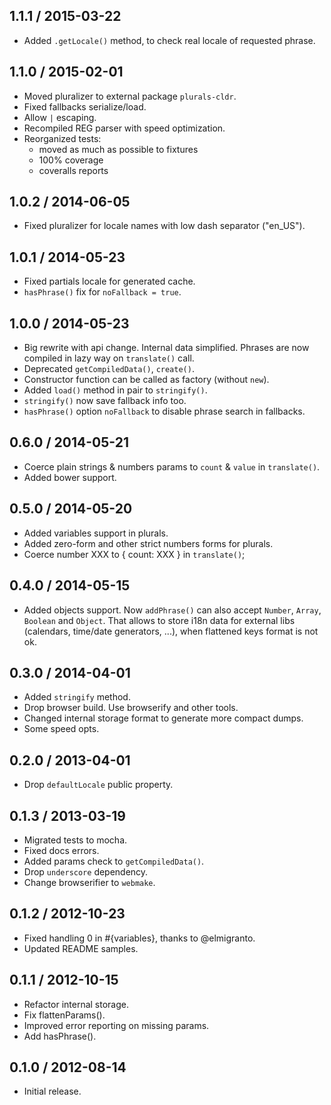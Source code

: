 1.1.1 / 2015-03-22
------------------

- Added `.getLocale()` method, to check real locale of requested phrase.


1.1.0 / 2015-02-01
------------------

- Moved pluralizer to external package `plurals-cldr`.
- Fixed fallbacks serialize/load.
- Allow `|` escaping.
- Recompiled REG parser with speed optimization.
- Reorganized tests:
  - moved as much as possible to fixtures
  - 100% coverage
  - coveralls reports


1.0.2 / 2014-06-05
------------------

- Fixed pluralizer for locale names with low dash separator ("en_US").


1.0.1 / 2014-05-23
------------------

- Fixed partials locale for generated cache.
- `hasPhrase()` fix for `noFallback = true`.


1.0.0 / 2014-05-23
------------------

- Big rewrite with api change. Internal data simplified. Phrases are now
  compiled in lazy way on `translate()` call.
- Deprecated `getCompiledData()`, `create()`.
- Constructor function can be called as factory (without `new`).
- Added `load()` method in pair to `stringify()`.
- `stringify()` now save fallback info too.
- `hasPhrase()` option `noFallback` to disable phrase search in fallbacks.


0.6.0 / 2014-05-21
------------------

- Coerce plain strings & numbers params to `count` & `value` in `translate()`.
- Added bower support.


0.5.0 / 2014-05-20
------------------

- Added variables support in plurals.
- Added zero-form and other strict numbers forms for plurals.
- Coerce number XXX to { count: XXX } in `translate()`;


0.4.0 / 2014-05-15
------------------

- Added objects support. Now `addPhrase()` can also accept `Number`, `Array`,
  `Boolean` and `Object`. That allows to store i18n data for external libs
  (calendars, time/date generators, ...), when flattened keys format is not ok.


0.3.0 / 2014-04-01
------------------

- Added `stringify` method.
- Drop browser build. Use browserify and other tools.
- Changed internal storage format to generate more compact dumps.
- Some speed opts.


0.2.0 / 2013-04-01
------------------

- Drop `defaultLocale` public property.


0.1.3 / 2013-03-19
------------------

- Migrated tests to mocha.
- Fixed docs errors.
- Added params check to `getCompiledData()`.
- Drop `underscore` dependency.
- Change browserifier to `webmake`.


0.1.2 / 2012-10-23
------------------

- Fixed handling 0 in #{variables}, thanks to @elmigranto.
- Updated README samples.


0.1.1 / 2012-10-15
------------------

- Refactor internal storage.
- Fix flattenParams().
- Improved error reporting on missing params.
- Add hasPhrase().


0.1.0 / 2012-08-14
------------------

- Initial release.
